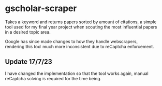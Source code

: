 # gscholar-scraper
Takes a keyword and returns papers sorted by amount of citations, a simple tool used for my final year project when scouting the most influential papers in a desired topic area.

Google has since made changes to how they handle webscrapers, rendering this tool much more inconsistent due to reCaptcha enforcement.

## Update 17/7/23

I have changed the implementation so that the tool works again, manual reCaptcha solving is required for the time being.
